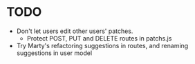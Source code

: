 # TODO

- Don't let users edit other users' patches. 
    - Protect POST, PUT and DELETE routes in patchs.js
- Try Marty's refactoring suggestions in routes, and renaming suggestions in user model